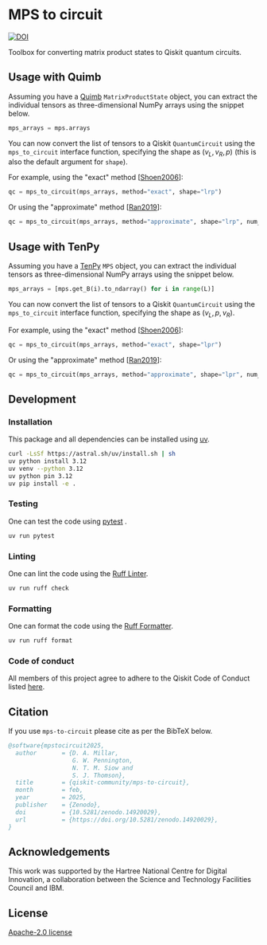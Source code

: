 # MPS to circuit

[![DOI](https://zenodo.org/badge/840381942.svg)](https://doi.org/10.5281/zenodo.14920028)

Toolbox for converting matrix product states to Qiskit quantum circuits.

## Usage with Quimb

Assuming you have a [Quimb](https://github.com/jcmgray/quimb) `MatrixProductState` object, you can
extract the individual tensors as three-dimensional NumPy arrays using the snippet below.

```python
mps_arrays = mps.arrays
```

You can now convert the list of tensors to a Qiskit `QuantumCircuit` using the `mps_to_circuit`
interface function, specifying the shape as $(v_L, v_R, p)$ (this is also the default argument for `shape`).

For example, using the "exact" method [[Shoen2006](https://arxiv.org/abs/quant-ph/0612101)]:

```python
qc = mps_to_circuit(mps_arrays, method="exact", shape="lrp")
```

Or using the "approximate" method
[[Ran2019](https://arxiv.org/abs/1908.07958)]:

```python
qc = mps_to_circuit(mps_arrays, method="approximate", shape="lrp", num_layers=3)
```

## Usage with TenPy

Assuming you have a [TenPy](https://github.com/tenpy/tenpy) `MPS` object, you can extract the
individual tensors as three-dimensional NumPy arrays using the snippet below.

```python
mps_arrays = [mps.get_B(i).to_ndarray() for i in range(L)]
```

You can now convert the list of tensors to a Qiskit `QuantumCircuit` using the `mps_to_circuit`
interface function, specifying the shape as $(v_L, p, v_R)$.

For example, using the "exact" method [[Shoen2006](https://arxiv.org/abs/quant-ph/0612101)]:

```python
qc = mps_to_circuit(mps_arrays, method="exact", shape="lpr")
```

Or using the "approximate" method
[[Ran2019](https://arxiv.org/abs/1908.07958)]:

```python
qc = mps_to_circuit(mps_arrays, method="approximate", shape="lpr", num_layers=3)
```

## Development

### Installation

This package and all dependencies can be installed using [uv](https://github.com/astral-sh/uv).

```sh
curl -LsSf https://astral.sh/uv/install.sh | sh
uv python install 3.12
uv venv --python 3.12
uv python pin 3.12
uv pip install -e .
```

### Testing

One can test the code using [pytest](https://github.com/pytest-dev/pytest) .

```sh
uv run pytest
```

### Linting

One can lint the code using the [Ruff Linter](https://docs.astral.sh/ruff/linter/).

```sh
uv run ruff check
```

### Formatting

One can format the code using the [Ruff Formatter](https://github.com/astral-sh/ruff/formatter/).

```sh
uv run ruff format
```

### Code of conduct

All members of this project agree to adhere to the Qiskit Code of Conduct listed
[here](https://github.com/Qiskit/qiskit/blob/master/CODE_OF_CONDUCT.md).

## Citation

If you use `mps-to-circuit` please cite as per the BibTeX below.

```bibtex
@software{mpstocircuit2025,
  author       = {D. A. Millar,
                  G. W. Pennington,
                  N. T. M. Siow and
                  S. J. Thomson},
  title        = {qiskit-community/mps-to-circuit},
  month        = feb,
  year         = 2025,
  publisher    = {Zenodo},
  doi          = {10.5281/zenodo.14920029},
  url          = {https://doi.org/10.5281/zenodo.14920029},
}
```

## Acknowledgements

This work was supported by the Hartree National Centre for Digital Innovation, a collaboration
between the Science and Technology Facilities Council and IBM.

## License

[Apache-2.0 license](LICENSE.txt)
